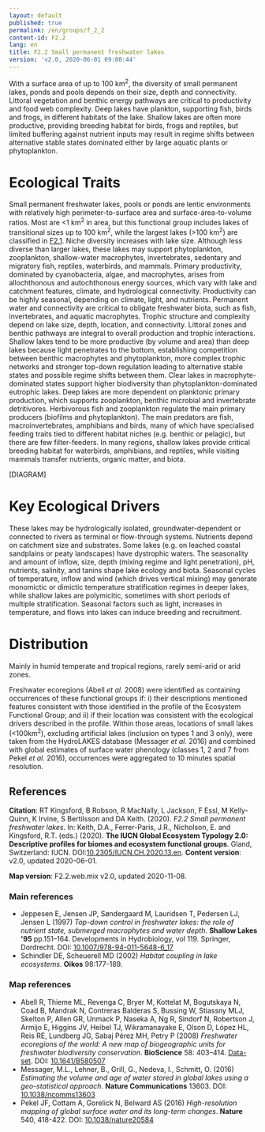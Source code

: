 ```yaml
---
layout: default
published: true
permalink: /en/groups/f_2_2
content-id: F2.2
lang: en
title: F2.2 Small permanent freshwater lakes
version: 'v2.0, 2020-06-01 09:00:44'
---
```


With a surface area of up to 100 km<sup>2</sup>, the diversity of small permanent lakes, ponds and pools depends on their size, depth and connectivity. Littoral vegetation and benthic energy pathways are critical to productivity and food web complexity. Deep lakes have plankton, supporting fish, birds and frogs, in different habitats of the lake. Shallow lakes are often more productive, providing breeding habitat for birds, frogs and reptiles, but limited buffering against nutrient inputs may result in regime shifts between alternative stable states dominated either by large aquatic plants or phytoplankton.

# Ecological Traits
 
Small permanent freshwater lakes, pools or ponds are lentic environments with relatively high perimeter-to-surface area and surface-area-to-volume ratios. Most are <1 km<sup>2</sup> in area, but this functional group includes lakes of transitional sizes up to 100 km<sup>2</sup>, while the largest lakes (>100 km<sup>2</sup>) are classified in [F2.1](/explore/groups/F2.1). Niche diversity increases with lake size. Although less diverse than larger lakes, these lakes may support phytoplankton, zooplankton, shallow-water macrophytes, invertebrates, sedentary and migratory fish, reptiles, waterbirds, and mammals. Primary productivity, dominated by cyanobacteria, algae, and macrophytes, arises from allochthonous and autochthonous energy sources, which vary with lake and catchment features, climate, and hydrological connectivity. Productivity can be highly seasonal, depending on climate, light, and nutrients. Permanent water and connectivity are critical to obligate freshwater biota, such as fish, invertebrates, and aquatic macrophytes. Trophic structure and complexity depend on lake size, depth, location, and connectivity. Littoral zones and benthic pathways are integral to overall production and trophic interactions. Shallow lakes tend to be more productive (by volume and area) than deep lakes because light penetrates to the bottom, establishing competition between benthic macrophytes and phytoplankton, more complex trophic networks and stronger top-down regulation leading to alternative stable states and possible regime shifts between them. Clear lakes in macrophyte-dominated states support higher biodiversity than phytoplankton-dominated eutrophic lakes.  Deep lakes are more dependent on planktonic primary production, which supports zooplankton, benthic microbial and invertebrate detritivores. Herbivorous fish and zooplankton regulate the main primary producers (biofilms and phytoplankton). The main predators are fish, macroinvertebrates, amphibians and birds, many of which have specialised feeding traits tied to different habitat niches (e.g. benthic or pelagic), but there are few filter-feeders. In many regions, shallow lakes provide critical breeding habitat for waterbirds, amphibians, and reptiles, while visiting mammals transfer nutrients, organic matter, and biota.

[DIAGRAM]

# Key Ecological Drivers
 
These lakes may be hydrologically isolated, groundwater-dependent or connected to rivers as terminal or flow-through systems. Nutrients depend on catchment size and substrates. Some lakes (e.g. on leached coastal sandplains or peaty landscapes) have dystrophic waters. The seasonality and amount of inflow, size, depth (mixing regime and light penetration), pH, nutrients, salinity, and tanins shape lake ecology and biota. Seasonal cycles of temperature, inflow and wind (which drives vertical mixing) may generate monomictic or dimictic temperature stratification regimes in deeper lakes, while shallow lakes are polymicitic, sometimes with short periods of multiple stratification. Seasonal factors such as light, increases in temperature, and flows into lakes can induce breeding and recruitment.
 
# Distribution
 
Mainly in humid temperate and tropical regions, rarely semi-arid or arid zones.

Freshwater ecoregions (Abell _et al._ 2008) were identified as containing occurrences of these functional groups if: i) their descriptions mentioned features consistent with those identified in the profile of the Ecosystem Functional Group; and ii) if their location was consistent with the ecological drivers described in the profile. Within those areas, locations of small lakes (<100km<sup>2</sup>), excluding artificial lakes (inclusion on types 1 and 3 only), were taken from the HydroLAKES database (Messager _et al._ 2016) and combined with global estimates of surface water phenology (classes 1, 2 and 7 from Pekel _et al._ 2016), occurrences were aggregated to 10 minutes spatial resolution.

## References

**Citation**: RT Kingsford, B Robson, R MacNally, L Jackson, F Essl, M Kelly-Quinn, K Irvine, S Bertilsson and DA Keith. (2020). *F2.2 Small permanent freshwater lakes*. In: Keith, D.A., Ferrer-Paris, J.R., Nicholson, E. and Kingsford, R.T. (eds.) (2020). **The IUCN Global Ecosystem Typology 2.0: Descriptive profiles for biomes and ecosystem functional groups**. Gland, Switzerland: IUCN. DOI:[10.2305/IUCN.CH.2020.13.en](https://doi.org/10.2305/IUCN.CH.2020.13.en).
**Content version**: v2.0, updated 2020-06-01.

**Map version**: F2.2.web.mix v2.0, updated 2020-11-08.

### Main references
* Jeppesen E, Jensen JP, Søndergaard M, Lauridsen T, Pedersen LJ, Jensen L  (1997) *Top-down control in freshwater lakes: the role of nutrient state, submerged macrophytes and water depth*. **Shallow Lakes '95** pp.151–164. Developments in Hydrobiology, vol 119. Springer, Dordrecht. DOI: [10.1007/978-94-011-5648-6_17](http://doi.org/10.1007/978-94-011-5648-6_17)
* Schindler DE, Scheuerell MD  (2002) *Habitat coupling in lake ecosystems*. **Oikos** 98:177-189.

### Map references
* Abell R, Thieme ML, Revenga C, Bryer M, Kottelat M, Bogutskaya N, Coad B, Mandrak N, Contreras Balderas S, Bussing W, Stiassny MLJ, Skelton P, Allen GR, Unmack P, Naseka A, Ng R, Sindorf N, Robertson J, Armijo E, Higgins JV, Heibel TJ, Wikramanayake E, Olson D, López HL, Reis RE, Lundberg JG, Sabaj Pérez MH, Petry P  (2008) *Freshwater ecoregions of the world: A new map of biogeographic units for freshwater biodiversity conservation*. **BioScience** 58: 403–414. [Data-set](http://www.feow.org). DOI: [10.1641/B580507](http://doi.org/10.1641/B580507)
* Messager, M.L., Lehner, B., Grill, G., Nedeva, I., Schmitt, O.  (2016) *Estimating the volume and age of water stored in global lakes using a geo-statistical approach*. **Nature Communications** 13603. DOI: [10.1038/ncomms13603](http://doi.org/10.1038/ncomms13603)
* Pekel JF, Cottam A, Gorelick N, Belward AS (2016) *High-resolution mapping of global surface water and its long-term changes*. **Nature** 540, 418-422. DOI: [10.1038/nature20584](http://doi.org/10.1038/nature20584)
